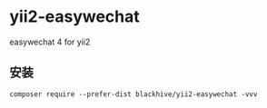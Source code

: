 # yii2-easywechat

easywechat 4 for yii2

## 安装

```shell
composer require --prefer-dist blackhive/yii2-easywechat -vvv
```

